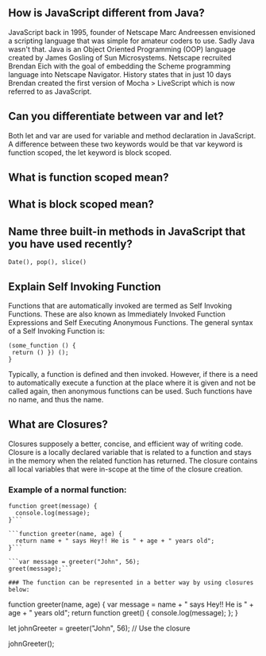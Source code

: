 ## How is JavaScript different from Java?
JavaScript back in 1995, founder of Netscape Marc Andreessen envisioned a scripting language that was simple for amateur coders to use. Sadly Java wasn't that. Java is an Object Oriented Programming (OOP) language created by James Gosling of Sun Microsystems. Netscape recruited Brendan Eich with the goal of embedding the Scheme programming language into Netscape Navigator. History states that in just 10 days Brendan created the first version of Mocha > LiveScript which is now referred to as JavaScript.

## Can you differentiate between var and let?
Both let and var are used for variable and method declaration in JavaScript. A difference between these two keywords would be that var keyword is function scoped, the let keyword is block scoped.

## What is function scoped mean?


## What is block scoped mean?


## Name three built-in methods in JavaScript that you have used recently?
``` Date(), pop(), slice() ```

## Explain Self Invoking Function
Functions that are automatically invoked are termed as Self Invoking Functions. These are also known as Immediately Invoked Function Expressions and Self Executing Anonymous Functions. The general syntax of a Self Invoking Function is:
```
(some_function () {
 return () }) ();
}
```
Typically, a function is defined and then invoked. However, if there is a need to automatically execute a function at the place where it is given and not be called again, then anonymous functions can be used. Such functions have no name, and thus the name.

## What are Closures?
Closures supposely a better, concise, and efficient way of writing code. Closure is a locally declared variable that is related to a function and stays in the memory when the related function has returned. The closure contains all local variables that were in-scope at the time of the closure creation.

### Example of a normal function:
```
function greet(message) {
  console.log(message);
}```

```function greeter(name, age) {
  return name + " says Hey!! He is " + age + " years old";
}```

```var message = greeter("John", 56);
greet(message);```

### The function can be represented in a better way by using closures below:
```
function greeter(name, age) {
  var message = name + " says Hey!! He is " + age + " years old";
  return function greet() {
  console.log(message);
 };
}

let johnGreeter = greeter("John", 56);
// Use the closure

johnGreeter();
```
